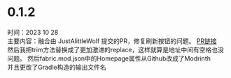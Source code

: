 # 0.1.2
时间：2023 10 28  
主要内容：融合由 JustAlittleWolf 提交的PR，修复刷新按钮的问题。
[PR链接](https://github.com/TheWhiteDog9487/ServerAddressSpaceFix/pull/1)  
然后我把trim方法替换成了更加激进的replace，这样就算是地址中间有空格也没问题。
然后fabric.mod.json中的Homepage属性从Github改成了Modrinth  
并且更改了Gradle构造的输出文件名  
